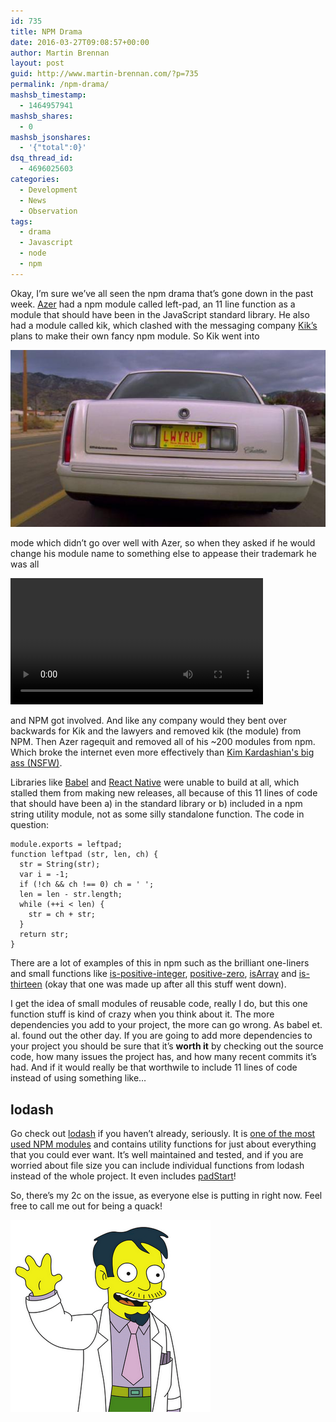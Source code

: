 ```yaml
---
id: 735
title: NPM Drama
date: 2016-03-27T09:08:57+00:00
author: Martin Brennan
layout: post
guid: http://www.martin-brennan.com/?p=735
permalink: /npm-drama/
mashsb_timestamp:
  - 1464957941
mashsb_shares:
  - 0
mashsb_jsonshares:
  - '{"total":0}'
dsq_thread_id:
  - 4696025603
categories:
  - Development
  - News
  - Observation
tags:
  - drama
  - Javascript
  - node
  - npm
---
```

Okay, I&#8217;m sure we&#8217;ve all seen the npm drama that&#8217;s gone down in the past week. [Azer](https://twitter.com/azerbike) had a npm module called left-pad, an 11 line function as a module that should have been in the JavaScript standard library. He also had a module called kik, which clashed with the messaging company [Kik&#8217;s](https://www.kik.com/) plans to make their own fancy npm module. So Kik went into

![lawyer up](/images/lwyrup.jpg)

mode which didn&#8217;t go over well with Azer, so when they asked if he would change his module name to something else to appease their trademark he was all

<video height="202" autoplay loop><source src="/videos/maybenot.mp4" type="video/mp4" />Your browser does not support the video tag.</video>

and NPM got involved. And like any company would they bent over backwards for Kik and the lawyers and removed kik (the module) from NPM. Then Azer ragequit and removed all of his ~200 modules from npm. Which broke the internet even more effectively than [Kim Kardashian's big ass (NSFW)](http://hbr.co.ke/wp-content/uploads/2015/03/Kim-Break-The-Internet1.jpg).

Libraries like [Babel](https://babeljs.io/) and [React Native](https://facebook.github.io/react-native/) were unable to build at all, which stalled them from making new releases, all because of this 11 lines of code that should have been a) in the standard library or b) included in a npm string utility module, not as some silly standalone function. <!--more--> The code in question:

    module.exports = leftpad;
    function leftpad (str, len, ch) {
      str = String(str);
      var i = -1;
      if (!ch && ch !== 0) ch = ' ';
      len = len - str.length;
      while (++i < len) {
        str = ch + str;
      }
      return str;
    }

There are a lot of examples of this in npm such as the brilliant one-liners and small functions like [is-positive-integer](https://www.npmjs.com/package/is-positive-integer), [positive-zero](https://www.npmjs.com/package/positive-zero), [isArray](https://www.npmjs.com/package/isarray) and [is-thirteen](https://www.npmjs.com/package/is-thirteen) (okay that one was made up after all this stuff went down).

I get the idea of small modules of reusable code, really I do, but this one function stuff is kind of crazy when you think about it. The more dependencies you add to your project, the more can go wrong. As babel et. al. found out the other day. If you are going to add more dependencies to your project you should be sure that it&#8217;s **worth it** by checking out the source code, how many issues the project has, and how many recent commits it&#8217;s had. And if it would really be that worthwile to include 11 lines of code instead of using something like&#8230;

## lodash

Go check out [lodash](https://lodash.com/docs) if you haven&#8217;t already, seriously. It is [one of the most used NPM modules](https://www.npmjs.com/browse/depended) and contains utility functions for just about everything that you could ever want. It&#8217;s well maintained and tested, and if you are worried about file size you can include individual functions from lodash instead of the whole project. It even includes [padStart](https://lodash.com/docs#padStart)!

So, there&#8217;s my 2c on the issue, as everyone else is putting in right now. Feel free to call me out for being a quack!

![dr. nick riviera, quack](/images/Dr._Riviera.png)

